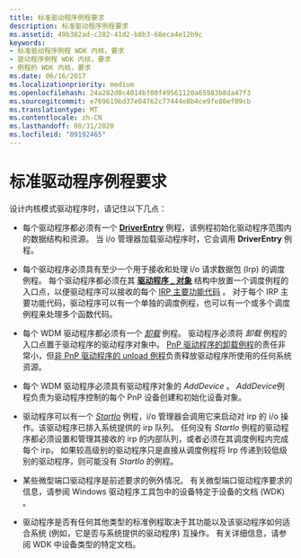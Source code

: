 ```yaml
---
title: 标准驱动程序例程要求
description: 标准驱动程序例程要求
ms.assetid: 49b382ad-c282-41d2-b8b3-68eca4e12b9c
keywords:
- 标准驱动程序例程 WDK 内核，要求
- 驱动程序例程 WDK 内核，要求
- 例程的 WDK 内核，要求
ms.date: 06/16/2017
ms.localizationpriority: medium
ms.openlocfilehash: 24a282d8c4014bf00f49561120a65983b8da47f3
ms.sourcegitcommit: e769619bd37e04762c77444e8b4ce9fe86ef09cb
ms.translationtype: MT
ms.contentlocale: zh-CN
ms.lasthandoff: 08/31/2020
ms.locfileid: "89192465"
---
```

# <a name="standard-driver-routine-requirements"></a>标准驱动程序例程要求





设计内核模式驱动程序时，请记住以下几点：

-   每个驱动程序都必须有一个 [**DriverEntry**](/windows-hardware/drivers/ddi/wdm/nc-wdm-driver_initialize) 例程，该例程初始化驱动程序范围内的数据结构和资源。 当 i/o 管理器加载驱动程序时，它会调用 **DriverEntry** 例程。

-   每个驱动程序必须具有至少一个用于接收和处理 i/o 请求数据包 (Irp) 的调度例程。 每个驱动程序都必须在其 [**驱动程序 \_ 对象**](/windows-hardware/drivers/ddi/wdm/ns-wdm-_driver_object) 结构中放置一个调度例程的入口点，以便驱动程序可以接收的每个 [IRP 主要功能代码](./irp-major-function-codes.md) 。 对于每个 IRP 主要功能代码，驱动程序可以有一个单独的调度例程，也可以有一个或多个调度例程来处理多个函数代码。

-   每个 WDM 驱动程序都必须有一个 [*卸载*](/windows-hardware/drivers/ddi/wdm/nc-wdm-driver_unload) 例程。 驱动程序必须将 *卸载* 例程的入口点置于驱动程序的驱动程序对象中。 [PnP 驱动程序的卸载例程](pnp-driver-s-unload-routine.md)的责任非常小，但[非 PnP 驱动程序的 unload 例程](non-pnp-driver-s-unload-routine.md)负责释放驱动程序所使用的任何系统资源。

-   每个 WDM 驱动程序必须具有驱动程序对象的 *AddDevice* 。 *AddDevice*例程负责为驱动程序控制的每个 PnP 设备创建和初始化设备对象。

-   驱动程序可以有一个 [*StartIo*](/windows-hardware/drivers/ddi/wdm/nc-wdm-driver_startio) 例程，i/o 管理器会调用它来启动对 irp 的 i/o 操作。该驱动程序已排入系统提供的 irp 队列。 任何没有 *StartIo* 例程的驱动程序都必须设置和管理其接收的 irp 的内部队列，或者必须在其调度例程内完成每个 irp。 如果较高级别的驱动程序只是直接从调度例程将 Irp 传递到较低级别的驱动程序，则可能没有 *StartIo* 的例程。

-   某些微型端口驱动程序是前述要求的例外情况。 有关微型端口驱动程序要求的信息，请参阅 Windows 驱动程序工具包中的设备特定于设备的文档 (WDK) 。

-   驱动程序是否有任何其他类型的标准例程取决于其功能以及该驱动程序如何适合系统 (例如，它是否与系统提供的驱动程序) 互操作。 有关详细信息，请参阅 WDK 中设备类型的特定文档。

 

